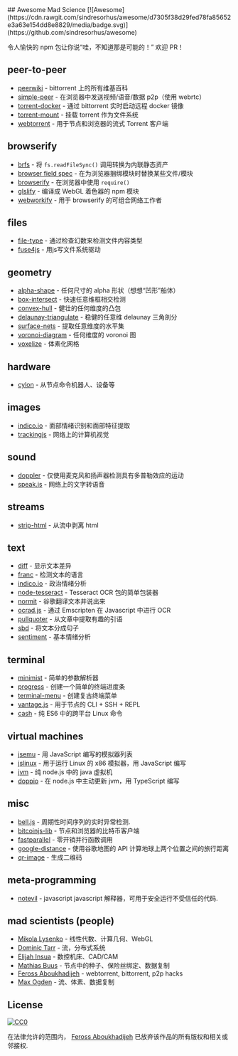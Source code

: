 <div class="github-widget" data-repo="feross/awesome-mad-science"></div>
## Awesome Mad Science [![Awesome](https://cdn.rawgit.com/sindresorhus/awesome/d7305f38d29fed78fa85652e3a63e154dd8e8829/media/badge.svg)](https://github.com/sindresorhus/awesome)

令人愉快的 npm 包让你说“哇，不知道那是可能的！” 欢迎 PR！

## peer-to-peer
- [peerwiki](https://www.npmjs.com/package/peerwiki) - bittorrent 上的所有维基百科
- [simple-peer](https://www.npmjs.com/package/simple-peer) - 在浏览器中发送视频/语音/数据 p2p（使用 webrtc）
- [torrent-docker](https://www.npmjs.com/package/torrent-docker) - 通过 bittorrent 实时启动远程 docker 镜像
- [torrent-mount](https://www.npmjs.com/package/torrent-mount) - 挂载 torrent 作为文件系统
- [webtorrent](https://www.npmjs.com/package/webtorrent) - 用于节点和浏览器的流式 Torrent 客户端

## browserify
- [brfs](https://www.npmjs.com/package/brfs) - 将 `fs.readFileSync()` 调用转换为内联静态资产
- [browser field spec](https://gist.github.com/defunctzombie/4339901) - 在为浏览器捆绑模块时替换某些文件/模块
- [browserify](https://npmjs.org/package/browserify) - 在浏览器中使用 `require()`
- [glslify](https://github.com/stackgl/glslify) - 编译成 WebGL 着色器的 npm 模块
- [webworkify](https://www.npmjs.com/package/webworkify) - 用于 browserify 的可组合网络工作者

## files
- [file-type](https://www.npmjs.com/package/file-type) - 通过检查幻数来检测文件内容类型
- [fuse4js](https://www.npmjs.com/package/fuse4js) - 用js写文件系统驱动

## geometry
- [alpha-shape](https://www.npmjs.com/package/alpha-shape) - 任何尺寸的 alpha 形状（想想“凹形”船体）
- [box-intersect](https://www.npmjs.com/package/box-intersect) - 快速任意维框相交检测
- [convex-hull](https://www.npmjs.com/package/convex-hull) - 健壮的任何维度的凸包
- [delaunay-triangulate](https://www.npmjs.com/package/delaunay-triangulate) - 稳健的任意维 delaunay 三角剖分
- [surface-nets](https://www.npmjs.com/package/surface-nets) - 提取任意维度的水平集
- [voronoi-diagram](https://www.npmjs.com/package/voronoi-diagram) - 任何维度的 voronoi 图
- [voxelize](https://www.npmjs.com/package/voxelize) - 体素化网格

## hardware
- [cylon](https://www.npmjs.com/package/cylon) - 从节点命令机器人、设备等

## images
- [indico.io](https://www.npmjs.com/package/indico.io) - 面部情绪识别和面部特征提取
- [trackingjs](https://trackingjs.com/) - 网络上的计算机视觉

## sound
- [doppler](https://github.com/DanielRapp/doppler) - 仅使用麦克风和扬声器检测具有多普勒效应的运动
- [speak.js](https://github.com/mattytemple/speak-js) - 网络上的文字转语音

## streams
- [strip-html](https://www.npmjs.com/package/strip-html) - 从流中剥离 html

## text
- [diff](https://www.npmjs.com/package/diff) - 显示文本差异
- [franc](https://www.npmjs.com/package/franc) - 检测文本的语言
- [indico.io](https://www.npmjs.com/package/indico.io) - 政治情绪分析
- [node-tesseract](https://www.npmjs.com/package/node-tesseract) - Tesseract OCR 包的简单包装器
- [normit](https://www.npmjs.com/package/normit) - 谷歌翻译文本并说出来
- [ocrad.js](https://www.npmjs.com/package/ocrad.js) - 通过 Emscripten 在 Javascript 中进行 OCR
- [pullquoter](https://www.npmjs.com/package/pullquoter) - 从文章中提取有趣的引语
- [sbd](https://www.npmjs.com/package/sbd) - 将文本分成句子
- [sentiment](https://www.npmjs.com/package/sentiment) - 基本情绪分析

## terminal
- [minimist](https://www.npmjs.com/package/minimist) - 简单的参数解析器
- [progress](https://www.npmjs.com/package/progress) - 创建一个简单的终端进度条
- [terminal-menu](https://www.npmjs.com/package/terminal-menu) - 创建复古终端菜单
- [vantage.js](https://github.com/dthree/vantage) - 用于节点的 CLI + SSH + REPL
- [cash](https://github.com/dthree/cash) - 纯 ES6 中的跨平台 Linux 命令

## virtual machines
- [jsemu](https://github.com/fcambus/jsemu) - 用 Ja​​vaScript 编写的模拟器列表
- [jslinux](https://www.npmjs.com/package/jslinux) - 用于运行 Linux 的 x86 模拟器，用 JavaScript 编写
- [jvm](https://www.npmjs.com/package/node-jvm) - 纯 node.js 中的 java 虚拟机
- [doppio](https://github.com/plasma-umass/doppio) - 在 node.js 中主动更新 jvm，用 TypeScript 编写

## misc
- [bell.js](https://www.npmjs.com/package/bell.js) - 周期性时间序列的实时异常检测.
- [bitcoinjs-lib](https://www.npmjs.com/package/bitcoinjs-lib) - 节点和浏览器的比特币客户端
- [fastparallel](https://www.npmjs.com/package/fastparallel) - 零开销并行函数调用
- [google-distance](https://www.npmjs.com/package/google-distance) - 使用谷歌地图的 API 计算地球上两个位置之间的旅行距离
- [qr-image](https://www.npmjs.com/package/qr-image) - 生成二维码

## meta-programming

- [notevil](https://www.npmjs.com/package/notevil) - javascript javascript 解释器，可用于安全运行不受信任的代码.

## mad scientists (people)
- [Mikola Lysenko](https://www.npmjs.com/~mikolalysenko) - 线性代数、计算几何、WebGL
- [Dominic Tarr](https://www.npmjs.com/~dominictarr) - 流，分布式系统
- [Elijah Insua](https://www.npmjs.com/~tmpvar) - 数控机床、CAD/CAM
- [Mathias Buus](https://github.com/mafintosh) - 节点中的种子、保险丝绑定、数据复制
- [Feross Aboukhadijeh](https://github.com/feross) - webtorrent, bittorrent, p2p hacks
- [Max Ogden](https://github.com/maxogden) - 流、体素、数据复制

## License

[![CC0](http://i.creativecommons.org/p/zero/1.0/88x31.png)](http://creativecommons.org/publicdomain/zero/1.0/)

在法律允许的范围内， [Feross Aboukhadijeh](http://feross.org) 已放弃该作品的所有版权和相关或邻接权.
